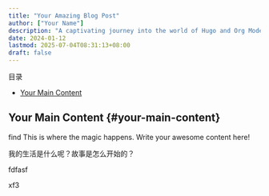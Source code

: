 ```yaml
---
title: "Your Amazing Blog Post"
author: ["Your Name"]
description: "A captivating journey into the world of Hugo and Org Mode."
date: 2024-01-12
lastmod: 2025-07-04T08:31:13+08:00
draft: false
---
```


<div class="ox-hugo-toc toc">

<div class="heading">&#30446;&#24405;</div>

- [Your Main Content](#your-main-content)

</div>
<!--endtoc-->



## Your Main Content {#your-main-content}

find
This is where the magic happens. Write your awesome content here!

我的生活是什么呢？故事是怎么开始的？

fdfasf

xf3
